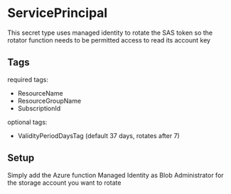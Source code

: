 ﻿
# ServicePrincipal
This secret type uses managed identity to rotate the SAS token so the rotator function needs to be permitted access to read its account key

## Tags
required tags:
- ResourceName
- ResourceGroupName
- SubscriptionId

optional tags:
- ValidityPeriodDaysTag (default 37 days, rotates after 7)

## Setup
Simply add the Azure function Managed Identity as Blob Administrator for the storage account you want to rotate
